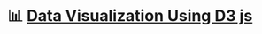 # :bar_chart: [Data Visualization Using D3 js](https://harryjamesgreenblatt.github.io/Data-Visualization-Using-D3-js/)
